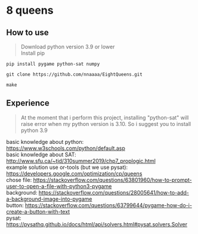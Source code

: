 # 8 queens

## How to use

> Download python version 3.9 or lower <br>
> Install pip 

```
pip install pygame python-sat numpy
```

```
git clone https://github.com/nnaaaa/EightQueens.git
```

```
make
```

## Experience

> At the moment that i perform this project, installing "python-sat" will raise error when my python version is 3.10. So i suggest you to install python 3.9

basic knowledge about python: https://www.w3schools.com/python/default.asp <br>
basic knowledge about SAT: http://www.sfu.ca/~tjd/310summer2019/chp7_proplogic.html <br>
example solution use or-tools (but we use pysat): https://developers.google.com/optimization/cp/queens <br>
chose file: https://stackoverflow.com/questions/63801960/how-to-prompt-user-to-open-a-file-with-python3-pygame <br>
background: https://stackoverflow.com/questions/28005641/how-to-add-a-background-image-into-pygame <br>
button: https://stackoverflow.com/questions/63799644/pygame-how-do-i-create-a-button-with-text <br>
pysat: https://pysathq.github.io/docs/html/api/solvers.html#pysat.solvers.Solver <br>
